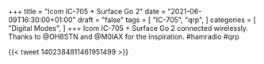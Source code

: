 +++ title = "Icom IC-705 + Surface Go 2" date = "2021-06-09T16:30:00+01:00" draft = "false" tags = [ "IC-705", "qrp", ] categories = [ "Digital Modes", ] +++
Icom IC-705 + Surface Go 2 connected wirelessly. 
Thanks to ⁦@OH8STN and @M0IAX for the inspiration. 
#hamradio #qrp

{{< tweet 1402384811461951499 >}}
